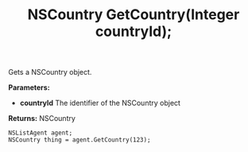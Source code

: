 ﻿---
uid: crmscript_ref_NSListAgent_GetCountry
title: NSCountry GetCountry(Integer countryId);
intellisense: NSListAgent.GetCountry
keywords: NSListAgent, GetCountry
so.topic: reference
---

Gets a NSCountry object.

**Parameters:**
 - **countryId** The identifier of the NSCountry object

**Returns:** NSCountry

```crmscript
NSListAgent agent;
NSCountry thing = agent.GetCountry(123);
```

